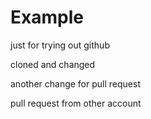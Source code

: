# Example
just for trying out github

cloned and changed

another change for pull request

pull request from other account
